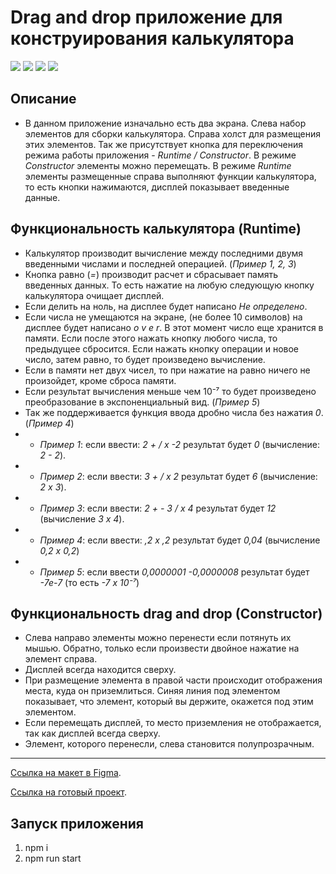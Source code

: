 # Drag and drop приложение для конструирования калькулятора

![](https://shields.io/badge/-HTML-orange)
![](https://shields.io/badge/-CSS-blue)
![](https://shields.io/badge/-JavaScript-yellow)
![](https://shields.io/badge/-React.JS-05D9FF)

## Описание
 - В данном приложение изначально есть два экрана. Слева набор элементов для сборки калькулятора. Справа холст для размещения этих элементов. Так же присутствует кнопка для переключения режима работы приложения - *Runtime / Constructor*. В режиме *Constructor* элементы можно перемещать. В режиме *Runtime* элементы размещенные справа выполняют функции калькулятора, то есть кнопки нажимаются, дисплей показывает введенные данные.

## Функциональность калькулятора (Runtime)
 - Калькулятор производит вычисление между последними двумя введенными числами и последней операцией. (*Пример 1, 2, 3*)
 - Кнопка равно (*=*) производит расчет и сбрасывает память введенных данных. То есть нажатие на любую следующую кнопку калькулятора очищает дисплей.
 - Если делить на ноль, на дисплее будет написано *Не определено*.
 - Если числа не умещаются на экране, (не более 10 символов) на дисплее будет написано *o v e r*. В этот момент число еще хранится в памяти. Если после этого нажать кнопку любого числа, то предыдущее сбросится. Если нажать кнопку операции и новое число, затем равно, то будет произведено вычисление.
 - Если в памяти нет двух чисел, то при нажатие на равно ничего не произойдет, кроме сброса памяти.
 - Если результат вычисления меньше чем 10⁻⁷ то будет произведено преобразование в экспоненциальный вид. (*Пример 5*)
 - Так же поддерживается функция ввода дробно числа без нажатия *0*. (*Пример 4*)
 - - *Пример 1*: если ввести: *2 + / х -2* результат будет *0* (вычисление: *2 - 2*).
 - - *Пример 2*: если ввести: *3 + / х 2* результат будет *6* (вычисление: *2 х 3*).
 - - *Пример 3*: если ввести: *2 + - 3 / х 4* результат будет *12* (вычисление *3 х 4*).
 - - *Пример 4*: если ввести: *,2 х ,2* результат будет *0,04* (вычисление *0,2 х 0,2*)
 - - *Пример 5*: если ввести *0,0000001 -0,0000008* результат будет *-7е-7* (то есть *-7 х 10⁻⁷*)

 ## Функциональность drag and drop (Constructor)
  - Слева направо элементы можно перенести если потянуть их мышью. Обратно, только если произвести двойное нажатие на элемент справа.
 - Дисплей всегда находится сверху.
 - При размещение элемента в правой части происходит отображения места, куда он приземлиться. Синяя линия под элементом показывает, что элемент, который вы держите, окажется под этим элементом.
 - Если перемещать дисплей, то место приземления не отображается, так как дисплей всегда сверху.
 - Элемент, которого перенесли, слева становится полупрозрачным.

<tr>
    <hr>
</tr>

 [Ссылка на макет в Figma](https://www.figma.com/file/pdYzuOkvXY3Q00YRAMsLuz/Calculator-Constructor).

 [Ссылка на готовый проект](https://tyt34.github.io/Calculator-Constructor/).

 ## Запуск приложения
1. npm i
2. npm run start
